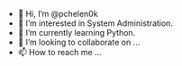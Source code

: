 - 👋 Hi, I’m @pchelen0k
- 👀 I’m interested in System Administration.
- 🌱 I’m currently learning Python.
- 💞️ I’m looking to collaborate on ...
- 📫 How to reach me ...

<!---
pchelen0k/pchelen0k is a ✨ special ✨ repository because its `README.md` (this file) appears on your GitHub profile.
You can click the Preview link to take a look at your changes.
--->
